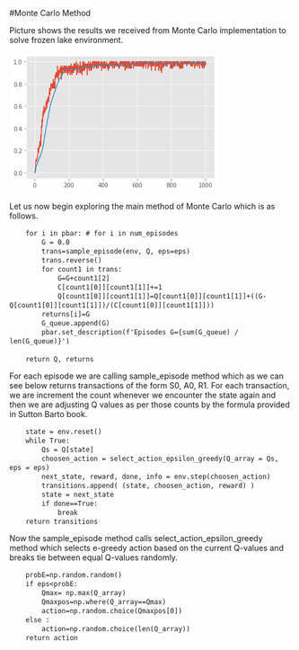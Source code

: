 #Monte Carlo Method

Picture shows the results we received from Monte Carlo implementation to solve frozen lake environment.

![](/MonteCarlo/MonteCarloEnvFrozenLake.png)

Let us now begin exploring the main method of Monte Carlo which is as follows.
```
    for i in pbar: # for i in num_episodes
        G = 0.0
        trans=sample_episode(env, Q, eps=eps)
        trans.reverse()
        for count1 in trans:
            G=G+count1[2]
            C[count1[0]][count1[1]]+=1
            Q[count1[0]][count1[1]]=Q[count1[0]][count1[1]]+((G-Q[count1[0]][count1[1]])/(C[count1[0]][count1[1]]))
        returns[i]=G
        G_queue.append(G)
        pbar.set_description(f'Episodes G={sum(G_queue) / len(G_queue)}')
        
    return Q, returns
```
For each episode we are calling sample_episode method which as we can see below returns transactions of the form S0, A0, R1. For each transaction, we are increment the count whenever we encounter the state again and then we are adjusting Q values as per those counts by the formula provided in Sutton Barto book.
```
    state = env.reset()
    while True:
        Qs = Q[state]
        choosen_action = select_action_epsilon_greedy(Q_array = Qs, eps = eps)
        next_state, reward, done, info = env.step(choosen_action)
        transitions.append( (state, choosen_action, reward) )
        state = next_state
        if done==True:
            break
    return transitions
```
Now the sample_episode method calls select_action_epsilon_greedy method which selects e-greedy action based on the current Q-values and breaks tie between equal Q-values randomly.
```
    probE=np.random.random()
    if eps<probE:
        Qmax= np.max(Q_array)
        Qmaxpos=np.where(Q_array==Qmax)
        action=np.random.choice(Qmaxpos[0])
    else :
        action=np.random.choice(len(Q_array))
    return action
```
